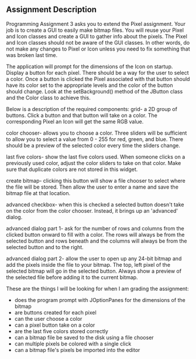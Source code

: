 ## Assignment Description

Programming Assignment 3 asks you to extend the Pixel assignment. Your job is to create a GUI to easily make bitmap files. You will reuse your Pixel and Icon classes and create a GUI to gather info about the pixels. The Pixel and Icon classes should not be aware of the GUI classes. In other words, do not make any changes to Pixel or Icon unless you need to fix something that was broken last time.

The application will prompt for the dimensions of the Icon on startup. Display a button for each pixel. There should be a way for the user to select a color. Once a button is clicked the Pixel associated with that button should have its color set to the appropriate levels and the color of the button should change. Look at the setBackground() method of the JButton class and the Color class to achieve this.

Below is a description of the required components:
grid- a 2D group of buttons. Click a button and that button will take on a color. The corresponding Pixel an Icon will get the same RGB value.

color chooser- allows you to choose a color. Three sliders will be sufficient to allow you to select a value from 0 - 255 for red, green, and blue. There should be a preview of the selected color every time the sliders change.

last five colors- show the last five colors used. When someone clicks on a previously used color, adjust the color sliders to take on that color. Make sure that duplicate colors are not stored in this widget.

create bitmap- clicking this button will show a file chooser to select where the file will be stored. Then allow the user to enter a name and save the bitmap file at that location.

advanced checkbox- when this is checked a selected button doesn't take on the color from the color chooser. Instead, it brings up an 'advanced' dialog.

advanced dialog part 1- ask for the number of rows and columns from the clicked button onward to fill with a color. The rows will always be from the selected button and rows beneath and the columns will always be from the selected button and to the right.

advanced dialog part 2- allow the user to open up any 24-bit bitmap and add the pixels inside the file to your bitmap. The top, left pixel of the selected bitmap will go in the selected button. Always show a preview of the selected file before adding it to the current bitmap.

These are the things I will be looking for when I am grading the assignment:
- does the program prompt with JOptionPanes for the dimensions of the bitmap
- are buttons created for each pixel
- can the user choose a color
- can a pixel button take on a color
- are the last five colors stored correctly
- can a bitmap file be saved to the disk using a file chooser
- can multiple pixels be colored with a single click
- can a bitmap file's pixels be imported into the editor
